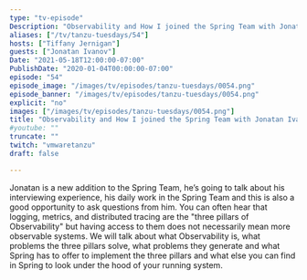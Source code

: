 ```yaml
---
type: "tv-episode"
Description: "Observability and How I joined the Spring Team with Jonatan Ivanov"
aliases: ["/tv/tanzu-tuesdays/54"]
hosts: ["Tiffany Jernigan"]
guests: ["Jonatan Ivanov"]
Date: "2021-05-18T12:00:00-07:00"
PublishDate: "2020-01-04T00:00:00-07:00"
episode: "54"
episode_image: "/images/tv/episodes/tanzu-tuesdays/0054.png"
episode_banner: "/images/tv/episodes/tanzu-tuesdays/0054.png"
explicit: "no"
images: ["/images/tv/episodes/tanzu-tuesdays/0054.png"]
title: "Observability and How I joined the Spring Team with Jonatan Ivanov"
#youtube: ""
truncate: ""
twitch: "vmwaretanzu"
draft: false

---
```


Jonatan is a new addition to the Spring Team, he’s going to talk about his interviewing experience, his daily work in the Spring Team and this is also a good opportunity to ask questions from him.  You can often hear that logging, metrics, and distributed tracing are the "three pillars of Observability" but having access to them does not necessarily mean more observable systems. We will talk about what Observability is, what problems the three pillars solve, what problems they generate and what Spring has to offer to implement the three pillars and what else you can find in Spring to look under the hood of your running system.